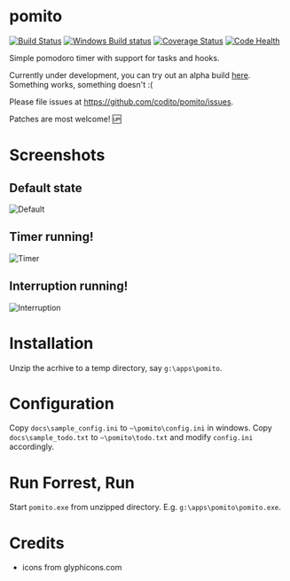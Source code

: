 pomito
======

[![Build Status](https://travis-ci.org/codito/pomito.svg?branch=master)](https://travis-ci.org/codito/pomito) [![Windows Build status](https://ci.appveyor.com/api/projects/status/3pwticct6bme6v2o?svg=true)](https://ci.appveyor.com/project/codito/pomito) [![Coverage Status](https://coveralls.io/repos/codito/pomito/badge.png?branch=master)](https://coveralls.io/r/codito/pomito?branch=master) [![Code Health](https://landscape.io/github/codito/pomito/master/landscape.png)](https://landscape.io/github/codito/pomito/master)

Simple pomodoro timer with support for tasks and hooks.

Currently under development, you can try out an alpha build
[here](https://github.com/codito/pomito/releases/tag/v0.1-alpha). Something
works, something doesn't :(

Please file issues at https://github.com/codito/pomito/issues.

Patches are most welcome! :up:

Screenshots
======

## Default state
![Default](https://raw.github.com/codito/pomito/master/docs/images/default.png)

## Timer running!
![Timer](https://raw.github.com/codito/pomito/master/docs/images/timer.png)

## Interruption running!
![Interruption](https://raw.github.com/codito/pomito/master/docs/images/interruption.png)

Installation
======
Unzip the acrhive to a temp directory, say `g:\apps\pomito`.

Configuration
======
Copy `docs\sample_config.ini` to `~\pomito\config.ini` in windows.
Copy `docs\sample_todo.txt` to `~\pomito\todo.txt` and modify `config.ini`
accordingly.

Run Forrest, Run
======
Start `pomito.exe` from unzipped directory. E.g. `g:\apps\pomito\pomito.exe`.

Credits
======
- icons from glyphicons.com
